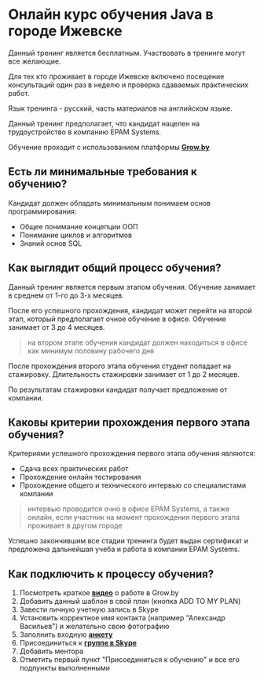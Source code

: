 Онлайн курс обучения Java в городе Ижевске
====================



Данный тренинг является бесплатным. Участвовать в тренинге могут все желающие.

Для тех кто проживает в городе Ижевске включено посещение консультаций один раз в неделю и проверка сдаваемых практических работ.

Язык тренинга - русский, часть материалов на английском языке.

Данный тренинг предполагает, что кандидат нацелен на трудоустройство в компанию EPAM Systems. 

Обучение проходит с использованием платформы **[Grow.by](https://grow.by)**


Есть ли минимальные требования к обучению?
---------------------
Кандидат должен обладать минимальным понимаем основ программирования:
* Общее понимание концепции ООП
* Понимание циклов и алгоритмов
* Знаний основ SQL


Как выглядит общий процесс обучения?
---------------------
Данный тренинг является первым этапом обучения. Обучение занимает в среднем от 1-го до 3-х месяцев.

После его успешного прохождения, кандидат может перейти на второй этап, который предполагает очное обучение в офисе. Обучение занимает от 3 до 4 месяцев.

>на втором этапе обучения кандидат должен находиться в офисе как минимум половину рабочего дня

После прохождения второго этапа обучения студент попадает на стажировку. Длительность стажировки занимает от 1 до 2 месяцев.

По результатам стажировки кандидат получает предложение от компании. 



Каковы критерии прохождения первого этапа обучения?
---------------------
Критериями успешного прохождения первого этапа обучения являются:
* Сдача всех практических работ
* Прохождение онлайн тестирования
* Прохождение общего и технического интервью со специалистами компании

>интервью проводится очно в офисе EPAM Systems, а также онлайн, если участник на момент прохождения первого этапа проживает в другом городе

Успешно закончившим все стадии тренинга будет выдан сертификат и предложена дальнейшая учеба и работа в компании EPAM Systems.



Как подключить к процессу обучения?
---------------------
1. Посмотреть краткое **[видео](https://www.youtube.com/watch?v=9q3aOLZ_qII)** о работе в Grow.by
2. Добавить данный шаблон в свой план (кнопка ADD TO MY PLAN)
3. Завести личную учетную запись в Skype
4. Установить корректное имя контакта (например "Александр Васильев") и желательно свою фотографию
5. Заполнить входную **[анкету](https://forms.gle/YewSknjEYrQwdCeMA)**
6. Присоединиться к **[группе в Skype](https://join.skype.com/oUPhgVkYZyHX)**
7. Добавить ментора
8. Отметить первый пункт "Присоединиться к обучению" и все его подпункты выполненными
